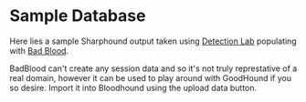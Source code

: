 # Sample Database
Here lies a sample Sharphound output taken using [Detection Lab](https://detectionlab.network/) populating with [Bad Blood](https://github.com/davidprowe/BadBlood).

BadBlood can't create any session data and so it's not truly represtative of a real domain, however it can be used to play around with GoodHound if you so desire. Import it into Bloodhound using the upload data button.